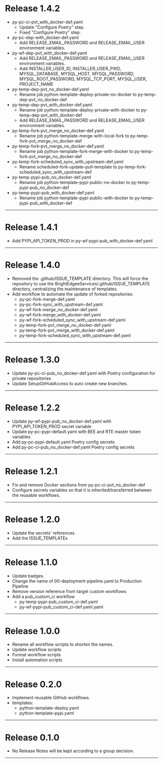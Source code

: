 # Release 1.4.2

- py-pc-ci-pvt_with_docker-def.yaml
  - Update "Configure Poetry" step.
  - Fixed "Configure Poetry" step.
- py-pc-dep-with_docker-def.yaml
  - Add RELEASE_EMAIL_PASSWORD and RELEASE_EMAIL_USER environment variables.
- py-wf-dep-pvt_with_docker-def.yaml
  - Add RELEASE_EMAIL_PASSWORD and RELEASE_EMAIL_USER environment variables.
  - Add INSTALLER_USER_ID, INSTALLER_USER_PWD, MYSQL_DATABASE, MYSQL_HOST, MYSQL_PASSWORD, MYSQL_ROOT_PASSWORD, MYSQL_TCP_PORT, MYSQL_USER, PROJECT_NAME
- py-temp-dep-pvt_no_docker-def.yaml
  - Rename job python-template-deploy-private-no-docker to py-temp-dep-pvt_no_docker-def
- py-temp-dep-pvt_with_docker-def.yaml
  - Rename job python-template-deploy-private-with-docker to py-temp-dep-pvt_with_docker-def
  - Add RELEASE_EMAIL_PASSWORD and RELEASE_EMAIL_USER environment variables.
- py-temp-fork-pvt_merge_no_docker-def.yaml
  - Rename job python-template-merge-with-local-fork to py-temp-fork-pvt_merge_no_docker-def
- py-temp-fork-pvt_merge_no_docker-def.yaml
  - Rename job python-template-fork-merge-with-docker to py-temp-fork-pvt_merge_no_docker-def
- py-temp-fork-scheduled_sync_with_upstream-def.yaml
  - Rename scheduled-fork-update-pull-template to py-temp-fork-scheduled_sync_with_upstream-def
- py-temp-pypi-pub_no_docker-def.yaml
  - Rename job python-template-pypi-public-no-docker to py-temp-pypi-pub_no_docker-def
- py-temp-pypi-pub_with_docker-def.yaml
  - Rename job python-template-pypi-public-with-docker to py-temp-pypi-pub_with_docker-def

______________________________________________________________________

# Release 1.4.1

- Add PYPI_API_TOKEN_PROD in py-wf-pypi-pub_with_docker-def.yaml

______________________________________________________________________

# Release 1.4.0

- Removed the .github/ISSUE_TEMPLATE directory.
  This will force the repository to use the
  BrightEdgeeServices/.github/ISSUE_TEMPLATE directory, centralizing the maintenance of templates.
- Add workflow to automate the update of forked repositories:
  - py-pc-fork-merge-def.yaml
  - py-pc-fork-sync_with_upstream-def.yaml
  - py-wf-fork-merge_no_docker-def.yaml
  - py-wf-fork-merge_with_docker-def.yaml
  - py-wf-fork-scheduled_sync_with_upstream-def.yaml
  - py-temp-fork-pvt_merge_no_docker-def.yaml
  - py-temp-fork-pvt_merge_with_docker-def.yaml
  - py-temp-fork-scheduled_sync_with_upstream-def.yaml

______________________________________________________________________

# Release 1.3.0

- Update py-pc-ci-pub_no_docker-def.yaml with Poetry configuration for private repositories
- Update SetupGitHubAccess to auto create new branches.

______________________________________________________________________

# Release 1.2.2

- Update py-wf-pypi-pub_no_docker-def.yaml with PYPI_API_TOKEN_PROD secret variable
- Update py-pc-pypi-default.yaml with BEE and RTE master token variables
- Add py-pc-pypi-default.yaml Poetry config secrets
- Add py-pc-ci-pub_no_docker-def.yaml Poetry config secrets

______________________________________________________________________

# Release 1.2.1

- Fix and remove Docker sections from py-pc-ci-pvt_no_docker-def
- Configure secrets variables so that it is inherited/transferred between the reusable workflows.

______________________________________________________________________

# Release 1.2.0

- Update the secrets' references.
- Add the ISSUE_TEMPLATEs

______________________________________________________________________

# Release 1.1.0

- Update badges.
- Change the name of 00-deployment-pipeline.yaml to Production Pipeline
- Remove version reference from target custom workflows
- Add a pub_custom_ci workflow
  - py-temp-pypi-pub_custom_ci-def.yaml
  - py-wf-pypi-pub_custom_ci-def.yaml.yaml

______________________________________________________________________

# Release 1.0.0

- Rename all workflow scripts to shorten the names.
- Update workflow scripts
- Format workflow scripts
- Install automation scripts

______________________________________________________________________

# Release 0.2.0

- Implement reusable GitHub workflows.
- templates:
  - python-template-deploy.yaml
  - python-template-pypi.yaml

______________________________________________________________________

# Release 0.1.0

- No Release Notes will be kept according to a group decision.

______________________________________________________________________
